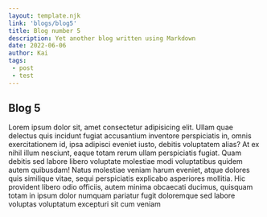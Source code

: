 ```yaml
---
layout: template.njk
link: 'blogs/blog5'
title: Blog number 5
description: Yet another blog written using Markdown
date: 2022-06-06
author: Kai
tags:
 - post
 - test
---
```


## Blog 5


Lorem ipsum dolor sit, amet consectetur adipisicing elit. Ullam quae delectus quis incidunt fugiat accusantium inventore perspiciatis in, omnis exercitationem id, ipsa adipisci eveniet iusto, debitis voluptatem alias? At ex nihil illum nesciunt, eaque totam rerum ullam perspiciatis fugiat. Quam debitis sed labore libero voluptate molestiae modi voluptatibus quidem autem quibusdam! Natus molestiae veniam harum eveniet, atque dolores quis similique vitae, sequi perspiciatis explicabo asperiores mollitia. Hic provident libero odio officiis, autem minima obcaecati ducimus, quisquam totam in ipsum dolor numquam pariatur fugit doloremque sed labore voluptas voluptatum excepturi sit cum veniam 


